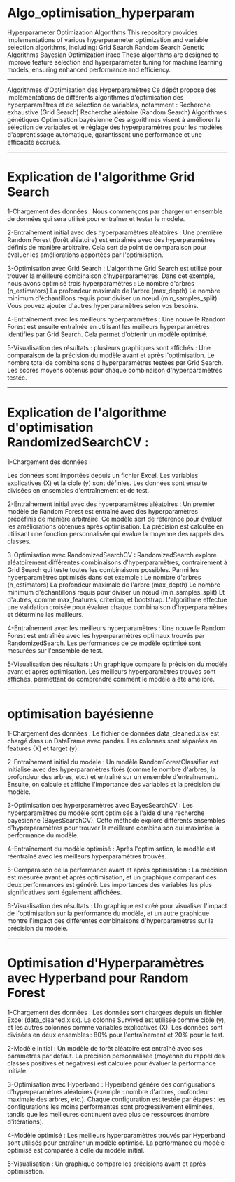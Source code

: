 # Algo_optimisation_hyperparam

Hyperparameter Optimization Algorithms This repository provides implementations of various hyperparameter optimization and variable selection algorithms, including: Grid Search Random Search Genetic Algorithms Bayesian Optimization irace These algorithms are designed to improve feature selection and hyperparameter tuning for machine learning models, ensuring enhanced performance and efficiency.
_______________________________________________________________________________________________________________________________________________________________________________________________________________________

Algorithmes d'Optimisation des Hyperparamètres Ce dépôt propose des implémentations de différents algorithmes d'optimisation des hyperparamètres et de sélection de variables, notamment : Recherche exhaustive (Grid Search) Recherche aléatoire (Random Search) Algorithmes génétiques Optimisation bayésienne Ces algorithmes visent à améliorer la sélection de variables et le réglage des hyperparamètres pour les modèles d'apprentissage automatique, garantissant une performance et une efficacité accrues.

_____________________________________________________________________________________________________________________________________________________________________________________________________________________

# Explication de l'algorithme Grid Search

 1-Chargement des données :
Nous commençons par charger un ensemble de données qui sera utilisé pour entraîner et tester le modèle.

 2-Entraînement initial avec des hyperparamètres aléatoires :
Une première Random Forest (forêt aléatoire) est entraînée avec des hyperparamètres définis de manière arbitraire. Cela sert de point de comparaison pour évaluer les améliorations apportées par l'optimisation.

 3-Optimisation avec Grid Search :
L'algorithme Grid Search est utilisé pour trouver la meilleure combinaison d'hyperparamètres.
Dans cet exemple, nous avons optimisé trois hyperparamètres :
Le nombre d'arbres (n_estimators)
La profondeur maximale de l'arbre (max_depth)
Le nombre minimum d'échantillons requis pour diviser un nœud (min_samples_split)
Vous pouvez ajouter d'autres hyperparamètres selon vos besoins.

 4-Entraînement avec les meilleurs hyperparamètres :
Une nouvelle Random Forest est ensuite entraînée en utilisant les meilleurs hyperparamètres identifiés par Grid Search. Cela permet d'obtenir un modèle optimisé.

 5-Visualisation des résultats :
plusieurs graphiques sont affichés :
Une comparaison de la précision du modèle avant et après l'optimisation.
Le nombre total de combinaisons d'hyperparamètres testées par Grid Search.
Les scores moyens obtenus pour chaque combinaison d'hyperparamètres testée.

_____________________________________________________________________________________________________________________________________________________________________________________________________________________

# Explication de l'algorithme d'optimisation RandomizedSearchCV :

1-Chargement des données :

Les données sont importées depuis un fichier Excel.
Les variables explicatives (X) et la cible (y) sont définies.
Les données sont ensuite divisées en ensembles d'entraînement et de test.

2-Entraînement initial avec des hyperparamètres aléatoires :
Un premier modèle de Random Forest est entraîné avec des hyperparamètres prédéfinis de manière arbitraire.
Ce modèle sert de référence pour évaluer les améliorations obtenues après optimisation.
La précision est calculée en utilisant une fonction personnalisée qui évalue la moyenne des rappels des classes.

3-Optimisation avec RandomizedSearchCV :
RandomizedSearch explore aléatoirement différentes combinaisons d'hyperparamètres, contrairement à Grid Search qui teste toutes les combinaisons possibles.
Parmi les hyperparamètres optimisés dans cet exemple :
Le nombre d'arbres (n_estimators)
La profondeur maximale de l'arbre (max_depth)
Le nombre minimum d'échantillons requis pour diviser un nœud (min_samples_split)
Et d'autres, comme max_features, criterion, et bootstrap.
L'algorithme effectue une validation croisée pour évaluer chaque combinaison d'hyperparamètres et détermine les meilleurs.

4-Entraînement avec les meilleurs hyperparamètres :
Une nouvelle Random Forest est entraînée avec les hyperparamètres optimaux trouvés par RandomizedSearch.
Les performances de ce modèle optimisé sont mesurées sur l'ensemble de test.

5-Visualisation des résultats :
Un graphique compare la précision du modèle avant et après optimisation.
Les meilleurs hyperparamètres trouvés sont affichés, permettant de comprendre comment le modèle a été amélioré.
___________________________________________________________________________________________________________________________________________________________________________________________________________________
# optimisation bayésienne

1-Chargement des données :
Le fichier de données data_cleaned.xlsx est chargé dans un DataFrame avec pandas. Les colonnes sont séparées en features (X) et target (y).

2-Entraînement initial du modèle :
Un modèle RandomForestClassifier est initialisé avec des hyperparamètres fixés (comme le nombre d'arbres, la profondeur des arbres, etc.) et entraîné sur un ensemble d'entraînement. Ensuite, on calcule et affiche l'importance des variables et la précision du modèle.

3-Optimisation des hyperparamètres avec BayesSearchCV :
Les hyperparamètres du modèle sont optimisés à l'aide d'une recherche bayésienne (BayesSearchCV). Cette méthode explore différents ensembles d'hyperparamètres pour trouver la meilleure combinaison qui maximise la performance du modèle.

4-Entraînement du modèle optimisé :
Après l'optimisation, le modèle est réentraîné avec les meilleurs hyperparamètres trouvés.

5-Comparaison de la performance avant et après optimisation :
La précision est mesurée avant et après optimisation, et un graphique comparant ces deux performances est généré. Les importances des variables les plus significatives sont également affichées.

6-Visualisation des résultats :
Un graphique est créé pour visualiser l'impact de l'optimisation sur la performance du modèle, et un autre graphique montre l'impact des différentes combinaisons d'hyperparamètres sur la précision du modèle.
 
____________________________________________________________________________________________________________________________________________________________________________________________________________________

# Optimisation d'Hyperparamètres avec Hyperband pour Random Forest
 
 1-Chargement des données :
Les données sont chargées depuis un fichier Excel (data_cleaned.xlsx).
La colonne Survived est utilisée comme cible (y), et les autres colonnes comme variables explicatives (X).
Les données sont divisées en deux ensembles : 80% pour l'entraînement et 20% pour le test.

2-Modèle initial :
Un modèle de forêt aléatoire est entraîné avec ses paramètres par défaut.
La précision personnalisée (moyenne du rappel des classes positives et négatives) est calculée pour évaluer la performance initiale.

3-Optimisation avec Hyperband :
Hyperband génère des configurations d'hyperparamètres aléatoires (exemple : nombre d'arbres, profondeur maximale des arbres, etc.).
Chaque configuration est testée par étapes : les configurations les moins performantes sont progressivement éliminées, tandis que les meilleures continuent avec plus de ressources (nombre d'itérations).

4-Modèle optimisé :
Les meilleurs hyperparamètres trouvés par Hyperband sont utilisés pour entraîner un modèle optimisé.
La performance du modèle optimisé est comparée à celle du modèle initial.

5-Visualisation :
Un graphique compare les précisions avant et après optimisation.

